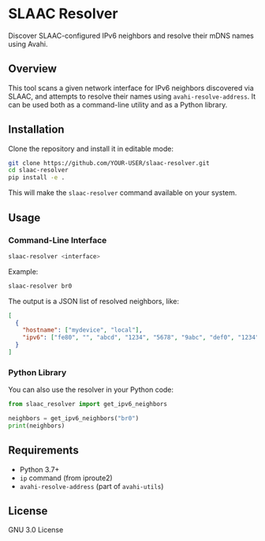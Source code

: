 # SLAAC Resolver

Discover SLAAC-configured IPv6 neighbors and resolve their mDNS names using Avahi.

## Overview

This tool scans a given network interface for IPv6 neighbors discovered via SLAAC, and attempts to resolve their names using `avahi-resolve-address`. It can be used both as a command-line utility and as a Python library.

## Installation

Clone the repository and install it in editable mode:

```bash
git clone https://github.com/YOUR-USER/slaac-resolver.git
cd slaac-resolver
pip install -e .
````

This will make the `slaac-resolver` command available on your system.

## Usage

### Command-Line Interface

```bash
slaac-resolver <interface>
```

Example:

```bash
slaac-resolver br0
```

The output is a JSON list of resolved neighbors, like:

```json
[
  {
    "hostname": ["mydevice", "local"],
    "ipv6": ["fe80", "", "abcd", "1234", "5678", "9abc", "def0", "1234"]
  }
]
```

### Python Library

You can also use the resolver in your Python code:

```python
from slaac_resolver import get_ipv6_neighbors

neighbors = get_ipv6_neighbors("br0")
print(neighbors)
```

## Requirements

* Python 3.7+
* `ip` command (from iproute2)
* `avahi-resolve-address` (part of `avahi-utils`)

## License

GNU 3.0 License